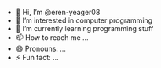 - 👋 Hi, I’m @eren-yeager08
- 👀 I’m interested in computer programming
- 🌱 I’m currently learning programming stuff
- 📫 How to reach me ...
- 😄 Pronouns: ...
- ⚡ Fun fact: ...

<!---
eren-yeager08/eren-yeager08 is a ✨ special ✨ repository because its `README.md` (this file) appears on your GitHub profile.
You can click the Preview link to take a look at your changes.
--->
